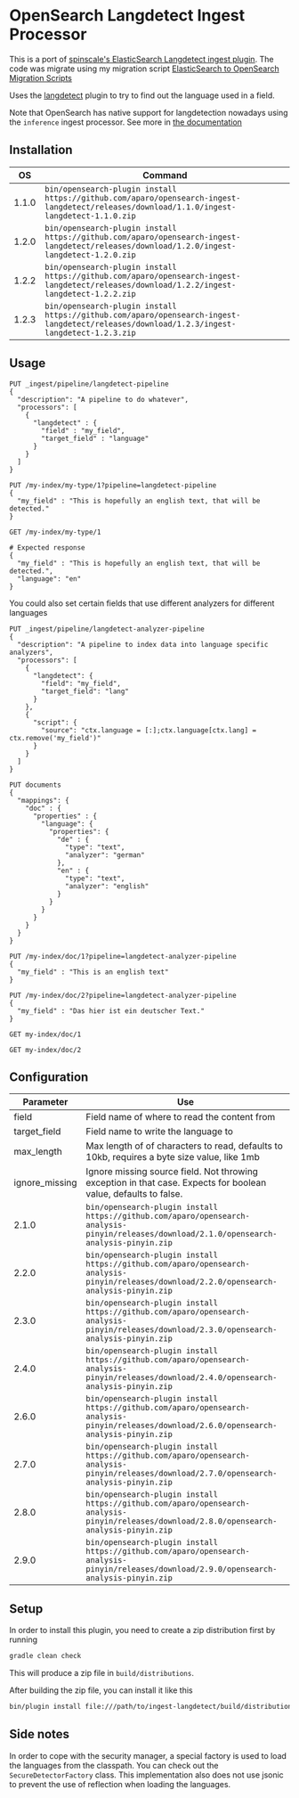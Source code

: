 # OpenSearch Langdetect Ingest Processor

This is a port of [spinscale's ElasticSearch Langdetect ingest plugin](https://github.com/spinscale/elasticsearch-ingest-langdetect).
The code was migrate using my migration script [ElasticSearch to OpenSearch Migration Scripts](https://github.com/aparo/elasticsearch-opensearch-migration-scripts)

Uses the [langdetect](https://github.com/YouCruit/language-detection/) plugin to try to find out the language used in a field.

Note that OpenSearch has native support for langdetection nowadays using the
`inference` ingest processor. See more in
[the documentation](https://www.elastic.co/guide/en/machine-learning/current/ml-lang-ident.html)

## Installation

| OS    | Command |
| ----- | ------- |
| 1.1.0 | `bin/opensearch-plugin install https://github.com/aparo/opensearch-ingest-langdetect/releases/download/1.1.0/ingest-langdetect-1.1.0.zip` |
| 1.2.0 | `bin/opensearch-plugin install https://github.com/aparo/opensearch-ingest-langdetect/releases/download/1.2.0/ingest-langdetect-1.2.0.zip` |
| 1.2.2 | `bin/opensearch-plugin install https://github.com/aparo/opensearch-ingest-langdetect/releases/download/1.2.2/ingest-langdetect-1.2.2.zip` |
| 1.2.3 | `bin/opensearch-plugin install https://github.com/aparo/opensearch-ingest-langdetect/releases/download/1.2.3/ingest-langdetect-1.2.3.zip` |

## Usage


```
PUT _ingest/pipeline/langdetect-pipeline
{
  "description": "A pipeline to do whatever",
  "processors": [
    {
      "langdetect" : {
        "field" : "my_field",
        "target_field" : "language"
      }
    }
  ]
}

PUT /my-index/my-type/1?pipeline=langdetect-pipeline
{
  "my_field" : "This is hopefully an english text, that will be detected."
}

GET /my-index/my-type/1

# Expected response
{
  "my_field" : "This is hopefully an english text, that will be detected.",
  "language": "en"
}
```

You could also set certain fields that use different analyzers for different languages

```
PUT _ingest/pipeline/langdetect-analyzer-pipeline
{
  "description": "A pipeline to index data into language specific analyzers",
  "processors": [
    {
      "langdetect": {
        "field": "my_field",
        "target_field": "lang"
      }
    },
    {
      "script": {
        "source": "ctx.language = [:];ctx.language[ctx.lang] = ctx.remove('my_field')"
      }
    }
  ]
}

PUT documents
{
  "mappings": {
    "doc" : {
      "properties" : {
        "language": {
          "properties": {
            "de" : {
              "type": "text",
              "analyzer": "german"
            },
            "en" : {
              "type": "text",
              "analyzer": "english"
            }
          }
        }
      }
    }
  }
}

PUT /my-index/doc/1?pipeline=langdetect-analyzer-pipeline
{
  "my_field" : "This is an english text"
}

PUT /my-index/doc/2?pipeline=langdetect-analyzer-pipeline
{
  "my_field" : "Das hier ist ein deutscher Text."
}

GET my-index/doc/1

GET my-index/doc/2
```

## Configuration

| Parameter | Use |
| --- | --- |
| field          | Field name of where to read the content from |
| target_field   | Field name to write the language to |
| max_length     | Max length of of characters to read, defaults to 10kb, requires a byte size value, like 1mb |
| ignore_missing | Ignore missing source field. Not throwing exception in that case. Expects for boolean value, defaults to false. |
| 2.1.0 | `bin/opensearch-plugin install https://github.com/aparo/opensearch-analysis-pinyin/releases/download/2.1.0/opensearch-analysis-pinyin.zip` |
| 2.2.0 | `bin/opensearch-plugin install https://github.com/aparo/opensearch-analysis-pinyin/releases/download/2.2.0/opensearch-analysis-pinyin.zip` |
| 2.3.0 | `bin/opensearch-plugin install https://github.com/aparo/opensearch-analysis-pinyin/releases/download/2.3.0/opensearch-analysis-pinyin.zip` |
| 2.4.0 | `bin/opensearch-plugin install https://github.com/aparo/opensearch-analysis-pinyin/releases/download/2.4.0/opensearch-analysis-pinyin.zip` |
| 2.6.0 | `bin/opensearch-plugin install https://github.com/aparo/opensearch-analysis-pinyin/releases/download/2.6.0/opensearch-analysis-pinyin.zip` |
| 2.7.0 | `bin/opensearch-plugin install https://github.com/aparo/opensearch-analysis-pinyin/releases/download/2.7.0/opensearch-analysis-pinyin.zip` |
| 2.8.0 | `bin/opensearch-plugin install https://github.com/aparo/opensearch-analysis-pinyin/releases/download/2.8.0/opensearch-analysis-pinyin.zip` |
| 2.9.0 | `bin/opensearch-plugin install https://github.com/aparo/opensearch-analysis-pinyin/releases/download/2.9.0/opensearch-analysis-pinyin.zip` |

## Setup

In order to install this plugin, you need to create a zip distribution first by running

```bash
gradle clean check
```

This will produce a zip file in `build/distributions`.

After building the zip file, you can install it like this

```bash
bin/plugin install file:///path/to/ingest-langdetect/build/distribution/ingest-langdetect-0.0.1-SNAPSHOT.zip
```

## Side notes

In order to cope with the security manager, a special factory is used to load the languages from the classpath.
You can check out the `SecureDetectorFactory` class. This implementation also does not use jsonic to prevent the use of reflection when loading the languages.
